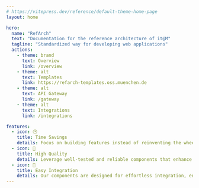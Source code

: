```yaml
---
# https://vitepress.dev/reference/default-theme-home-page
layout: home

hero:
  name: "RefArch"
  text: "Documentation for the reference architecture of it@M"
  tagline: "Standardized way for developing web applications"
  actions:
    - theme: brand
      text: Overview
      link: /overview
    - theme: alt
      text: Templates
      link: https://refarch-templates.oss.muenchen.de
    - theme: alt
      text: API Gateway
      link: /gateway
    - theme: alt
      text: Integrations
      link: /integrations

features:
  - icon: 🕒
    title: Time Savings
    details: Focus on building features instead of reinventing the wheel.
  - icon: 💎
    title: High Quality
    details: Leverage well-tested and reliable components that enhance your project’s stability.
  - icon: 🔌
    title: Easy Integration
    details: Our components are designed for effortless integration, ensuring a smooth workflow.
---
```

